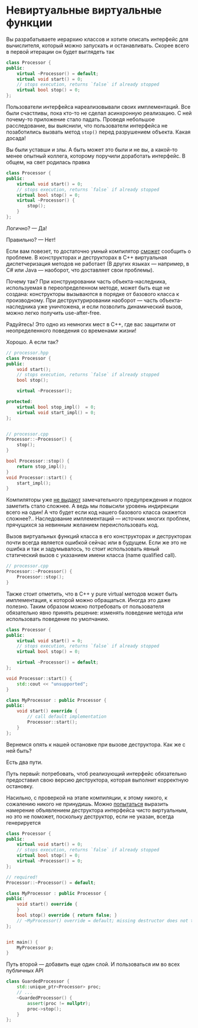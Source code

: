 # Невиртуальные виртуальные функции

Вы разрабатываете иерархию классов и хотите описать интерфейс для вычислителя, который можно запускать и останавливать.
Скорее всего в первой итерации он будет выглядеть так

```C++
class Processor {
public:
    virtual ~Processor() = default;
    virtual void start() = 0;
    // stops execution, returns `false` if already stopped
    virtual bool stop() = 0;
};
```

Пользователи интерфейса нареализовывали своих имплементаций. Все были счастливы, пока кто-то не сделал асинхронную реализацию. С ней почему-то приложение стало падать. Проведя небольшое расследование, вы выяснили, что пользователи интерфейса не позаботились вызвать метод `stop()` перед разрушением объекта. Какая досада!

Вы были уставши и злы. А быть может это были и не вы, а какой-то менее опытный коллега, которому поручили доработать интерфейс. В общем, на свет родилась правка

```C++
class Processor {
public:
    virtual void start() = 0;
    // stops execution, returns `false` if already stopped
    virtual bool stop() = 0;
    virtual ~Processor() {
        stop();
    }
};
```

Логично? — Да!

Правильно? — Нет!

Если вам повезет, то достаточно умный компилятор [сможет](https://godbolt.org/z/PGeob9bn1) сообщить о проблеме. 
В конструкторах и деструкторах в C++ виртуальная диспетчеризация методов не работает (В других языках — например, в C# или Java — наоборот, что доставляет свои проблемы).

Почему так? При конструировании часть объекта-наследника, используемая в переопределенном методе, может быть еще не создана: конструкторы вызываются в порядке от базового класса к производному.
При деструктурировании наоборот — часть объекта-наследника уже уничтожена, и если позволить динамический вызов, можно легко получить use-after-free.

Радуйтесь! Это одно из немногих мест в C++, где вас защитили от неопределенного поведения со временами жизни!

Хорошо. А если так?

```C++
// processor.hpp
class Processor {
public:
    void start();
    // stops execution, returns `false` if already stopped
    bool stop();

    virtual ~Processor();

protected:
    virtual bool stop_impl()  = 0;
    virtual void start_impl() = 0;
};


// processor.cpp
Processor::~Processor() {
    stop();
}

bool Processor::stop() {
    return stop_impl();
}
void Processor::start() {
    start_impl();
}
```

Компиляторы уже [не выдают](https://godbolt.org/z/66fG6cjnd) замечательного предупреждения и подвох заметить стало сложнее. А ведь мы повысили уровень индирекции всего на один! А что будет если код нашего базового класса окажется сложнее?.. Наследование имплементаций — источник многих проблем, прячущихся за невинным желанием переиспользовать код.

Вызов виртуальных функций класса в его конструкторах и деструкторах почти всегда является ошибкой сейчас или в будущем.
Если же это не ошибка и так и задумывалось, то стоит использовать явный статический вызов с указанием имени класса (name qualified call).

```C++
// processor.cpp
Processor::~Processor() {
    Processor::stop();
}
```

Также стоит отметить, что в C++ у pure virtual методов может быть имплементация, к которой можно обращаться. 
Иногда это даже полезно. Таким образом можно потребовать от пользователя обязательно явно принять решение: изменять поведение метода или использовать поведение по умолчанию.

```C++
class Processor {
public:
    virtual void start() = 0;
    // stops execution, returns `false` if already stopped
    virtual bool stop() = 0;

    virtual ~Processor() = default;
};

void Processor::start() {
    std::cout << "unsupported";
}

class MyProcessor : public Processor {
public:
    void start() override {
        // call default implementation
        Processor::start();
    }
};
```

Вернемся опять к нашей остановке при вызове деструктора. Как же с ней быть?

Есть два пути.

Путь первый: потребовать, чтоб реализующий интерфейс обязательно предоставил свою версию деструктора, которая выполнит корректную остановку.

Насильно, с проверкой на этапе компиляции, к этому никого, к сожалению никого не принудишь. Можно [попытаться](https://godbolt.org/z/cWrd7P89r) выразить намерение объявлением деструктора интерфейса чисто виртуальным, но это не поможет, поскольку деструктор, если не указан, всегда генерируется

```C++
class Processor {
public:
    virtual void start() = 0;
    // stops execution, returns `false` if already stopped
    virtual bool stop() = 0;
    virtual ~Processor() = 0;
};

// required!
Processor::~Processor() = default;

class MyProcessor : public Processor {
public:
    void start() override {
    }
    bool stop() override { return false; }
    // ~MyProcessor() override = default; missing destructor does not trigger CE
};


int main() {
    MyProcessor p;
}
```

Путь второй — добавить еще один слой. И пользоваться им во всех публичных API

```C++
class GuardedProcessor {
    std::unique_ptr<Processor> proc;
    // ...
    ~GuardedProcessor() {
        assert(proc != nullptr);
        proc->stop();
    }
};
```


